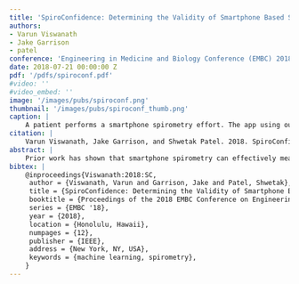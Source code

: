 ```yaml
---
title: 'SpiroConfidence: Determining the Validity of Smartphone Based Spirometry Using Machine Learning'
authors:
- Varun Viswanath
- Jake Garrison
- patel
conference: 'Engineering in Medicine and Biology Conference (EMBC) 2018'
date: 2018-07-21 00:00:00 Z
pdf: '/pdfs/spiroconf.pdf'
#video: ''
#video_embed: ''
image: '/images/pubs/spiroconf.png'
thumbnail: '/images/pubs/spiroconf_thumb.png'
caption: |
    A patient performs a smartphone spirometry effort. The app using our proposed method recognizes that there was too much background noise, so it rejected the effort from analysis.
citation: |
    Varun Viswanath, Jake Garrison, and Shwetak Patel. 2018. SpiroConfidence: Determining the Validity of Smartphone Based Spirometry Using Machine Learning. In Proceedings of the 2018 EMBC Conference on Engineering in Medicine and Biology Conference (EMBC '18). IEEE, New York, NY, USA, Paper 1262, 4 pages.
abstract: |
    Prior work has shown that smartphone spirometry can effectively measure lung function using the phone’s built-in microphone and could one day play a critical role in making spirometry more usable, accessible, and cost-effective. Although traditional spirometry is performed with the guidance of a medical expert, smartphone spirometry lacks the ability to provide the patient feedback or guarantee the quality of a patient’s spirometry efforts. Smartphone spirometry is particu- larly susceptible to poorly performed efforts because any sounds in the environment (e.g., a person’s voice) or mistakes in the effort (e.g., coughs or short breaths) can invalidate the results. We introduce two approaches to analyze and estimate the quality of smartphone spirometry efforts. A gradient boosting model achieves 98.2% precision and 86.6% recall identifying invalid efforts when given expert tuned audio features, while a Gated-Convolutional Recurrent Neural Network achieves 98.3% precision and 88.0% recall and automatically develops patterns from a Mel-spectrogram, a more general audio feature.
bibtex: |
    @inproceedings{Viswanath:2018:SC,
     author = {Viswanath, Varun and Garrison, Jake and Patel, Shwetak},
     title = {SpiroConfidence: Determining the Validity of Smartphone Based Spirometry Using Machine Learning},
     booktitle = {Proceedings of the 2018 EMBC Conference on Engineering in Medicine and Biology Conference},
     series = {EMBC '18},
     year = {2018},
     location = {Honolulu, Hawaii},
     numpages = {12},
     publisher = {IEEE},
     address = {New York, NY, USA},
     keywords = {machine learning, spirometry},
    }
---
```

